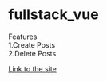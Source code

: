 # fullstack_vue
Features<br/>
1.Create Posts<br/>
2.Delete Posts<br/>

[Link to the site](https://secure-scrubland-86029.herokuapp.com/)
